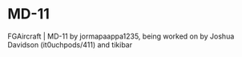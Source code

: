 # MD-11
FGAircraft | MD-11 by jormapaappa1235, being worked on by Joshua Davidson (it0uchpods/411) and tikibar